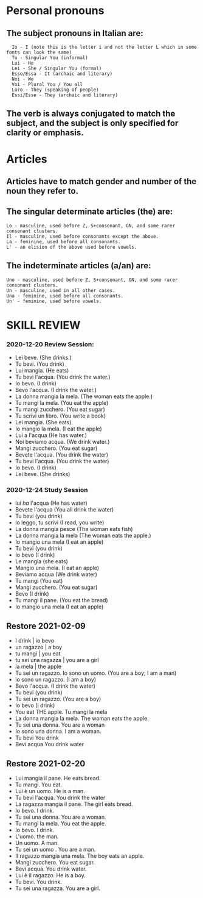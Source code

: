 # Personal pronouns

## The subject pronouns in Italian are:

      Io - I (note this is the letter i and not the letter L which in some fonts can look the same) 
      Tu - Singular You (informal)
      Lui - He
      Lei - She / Singular You (formal)
      Esso/Essa - It (archaic and literary)
      Noi - We
      Voi - Plural You / You all
      Loro - They (speaking of people)
      Essi/Esse - They (archaic and literary)

## The verb is always conjugated to match the subject, and the subject is only specified for clarity or emphasis.

# Articles

## Articles have to match gender and number of the noun they refer to.

## The singular determinate articles (the) are:

    Lo - masculine, used before Z, S+consonant, GN, and some rarer consonant clusters.
    Il - masculine, used before consonants except the above.
    La - feminine, used before all consonants.
    L' - an elision of the above used before vowels.

## The indeterminate articles (a/an) are:

    Uno - masculine, used before Z, S+consonant, GN, and some rarer consonant clusters.
    Un - masculine, used in all other cases.
    Una - feminine, used before all consonants.
    Un' - feminine, used before vowels.

# SKILL REVIEW 
### 2020-12-20 Review Session:
* Lei beve. (She drinks.) 
* Tu bevi.  (You drink)
* Lui mangia. (He eats)
* Tu bevi l'acqua. (You drink the water.)
* Io bevo. (I drink)
* Bevo l'acqua. (I drink the water.)
* La donna mangia la mela.  (The woman eats the apple.)
* Tu mangi la mela.  (You eat the apple)
* Tu mangi zucchero.  (You eat sugar)
* Tu scrivi un libro. (You write a book)
* Lei mangia.  (She eats) 
* Io mangio la mela. (I eat the apple) 
* Lui a l'acqua (He has water.)
* Noi beviamo acqua.  (We drink water.)
* Mangi zucchero.  (You eat sugar)
* Bevete l'acqua. (You drink the water)
* Tu bevi l'acqua. (You drink the water)
* Io bevo.  (I drink) 
* Lei beve.  (She drinks)

### 2020-12-24 Study Session 
* lui _ha_ l'acqua (He has water)
* Bevete l'acqua (You all drink the water)
* Tu bevi (you drink)
* lo leggo, tu scrivi (I read, you write)
* La donna mangia pesce (The woman eats fish)
* La donna mangia la mela (The woman eats the apple.)
* Io mangio una mela (I eat an apple) 
* Tu bevi (you drink)
* Io bevo (I drink)
* Le mangia (she eats)
* Mangio una mela. (I eat an apple)
* Beviamo acqua (We drink water)
* Tu mangi (You eat)
* Mangi zucchero. (You eat sugar)
* Bevo (I drink)
* Tu mangi il pane. (You eat the bread)
* Io mangio una mela (I eat an apple)

## Restore 2021-02-09
* I drink | io bevo 
* un ragazzo | a boy 
* tu mangi | you eat 
* tu sei una ragazza | you are a girl 
* la mela | the apple 
* Tu sei un ragazzo. Io sono un uomo. (You are a boy; I am a man)
* io sono un ragazzo. (I am a boy) 
* Bevo l'acqua. (I drink the water)
* Tu bevi (you drink)
* Tu sei un ragazzo. (You are a boy)
* Io bevo (I drink)
* You eat THE apple.  Tu mangi la mela
* La donna mangia la mela. The woman eats the apple. 
* Tu sei una donna. You are a woman
* Io sono una donna. I am a woman.
* Tu bevi You drink 
* Bevi acqua You drink water 

## Restore 2021-02-20
* Lui mangia il pane.  He eats bread. 
* Tu mangi. You eat. 
* Lui è un uomo. He is a man. 
* Tu bevi l'acqua. You drink the water
* La ragazza mangia il pane. The girl eats bread. 
* Io bevo.  I drink. 
* Tu sei una donna. You are a woman. 
* Tu mangi la mela. You eat the apple. 
* Io bevo.  I drink. 
* L'uomo. the man. 
* Un uomo.  A man. 
* Tu sei un uomo . You are a man.
* Il ragazzo mangia una mela.  The boy eats an apple. 
* Mangi zucchero. You eat sugar.
* Bevi acqua. You drink water. 
* Lui è il ragazzo. He is a boy.
* Tu bevi. You drink.
* Tu sei una ragazza. You are a girl.
